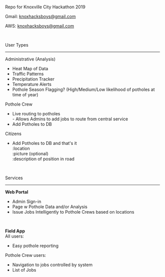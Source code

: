 # 
Repo for Knoxville City Hackathon 2019

Gmail: knoxhacksboys@gmail.com  
 
 AWS:  knoxhacksboys@gmail.com  

<br>


User Types
______________________________________________________________________________________
Administrative (Analysis)
 - Heat Map of Data
 - Traffic Patterns
 - Precipitation Tracker
 - Temperature Alerts
 - Pothole Season Flagging? (High/Medium/Low likelihood of potholes at time of year)


Pothole Crew
 - Live routing to potholes     
        - Allows Admins to add jobs to route from central service
 - Add Potholes to DB

Citizens
 - Add Potholes to DB and that's it  
    :location  
    :picture (optional)  
    :description of position in road

<br>

Services
______________________________________________________________________________________

__Web Portal__  
   - Admin Sign-in  
   - Page w Pothole Data and/or Analysis  
   - Issue Jobs Intelligently to Pothole Crews based on locations

<br>

__Field App__  
All users:  
 - Easy pothole reporting  

Pothole Crew users:  
   - Navigation to jobs controlled by system  
   - List of Jobs  
